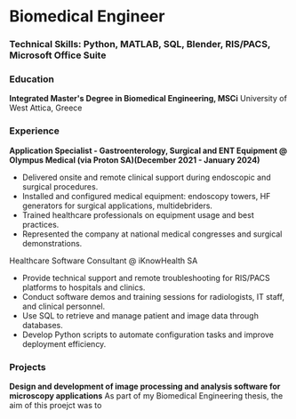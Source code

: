 # Biomedical Engineer

### Technical Skills: Python, MATLAB, SQL, Blender, RIS/PACS, Microsoft Office Suite 

### Education
**Integrated Master's Degree in Biomedical Engineering, MSCi**
University of West Attica, Greece

### Experience
**Application Specialist - Gastroenterology, Surgical and ENT Equipment @ Olympus Medical (via Proton SA)(December 2021 - January 2024)**
- Delivered onsite and remote clinical support during endoscopic and surgical
procedures.
- Installed and configured medical equipment: endoscopy towers, HF generators for
surgical applications, multidebriders.
- Trained healthcare professionals on equipment usage and best practices.
- Represented the company at national medical congresses and surgical
demonstrations.

Healthcare Software Consultant @ iKnowHealth SA
- Provide technical support and remote troubleshooting for RIS/PACS platforms to
hospitals and clinics.
- Conduct software demos and training sessions for radiologists, IT staff, and clinical
personnel.
- Use SQL to retrieve and manage patient and image data through databases.
- Develop Python scripts to automate configuration tasks and improve deployment
efficiency.

### Projects
**Design and development of image processing and analysis software for microscopy applications**
As part of my Biomedical Engineering thesis, the aim of this proejct was to 

